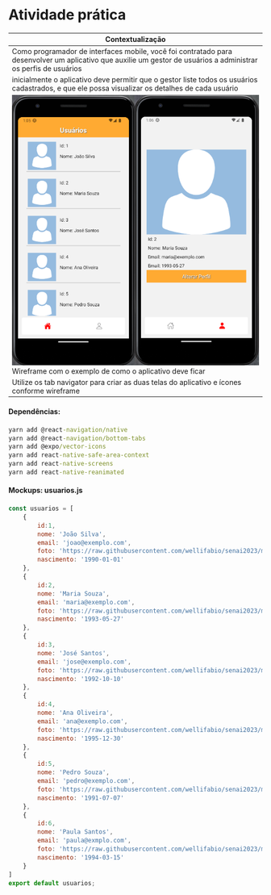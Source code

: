 # Atividade prática
|Contextualização|
|-|
|Como programador de interfaces mobile, você foi contratado para desenvolver um aplicativo que auxilie um gestor de usuários a administrar os perfis de usuários|
|inicialmente o aplicativo deve permitir que o gestor liste todos os usuários cadastrados, e que ele possa visualizar os detalhes de cada usuário|
|![wireframe](./wireframe.png)<br>Wireframe com o exemplo de como o aplicativo deve ficar|
|Utilize os tab navigator para criar as duas telas do aplicativo e ícones conforme wireframe|

#### Dependências:
```cmd
yarn add @react-navigation/native
yarn add @react-navigation/bottom-tabs
yarn add @expo/vector-icons
yarn add react-native-safe-area-context
yarn add react-native-screens
yarn add react-native-reanimated
```

#### Mockups: usuarios.js
```javascript
const usuarios = [
    {
        id:1,
        nome: 'João Silva',
        email: 'joao@exemplo.com',
        foto: 'https://raw.githubusercontent.com/wellifabio/senai2023/main/2des/projetos/assets/avatares/cli2.png',
        nascimento: '1990-01-01'
    },
    {
        id:2,
        nome: 'Maria Souza',
        email: 'maria@exemplo.com',
        foto: 'https://raw.githubusercontent.com/wellifabio/senai2023/main/2des/projetos/assets/avatares/cli1.png',
        nascimento: '1993-05-27'
    },
    {
        id:3,
        nome: 'José Santos',
        email: 'jose@exemplo.com',
        foto: 'https://raw.githubusercontent.com/wellifabio/senai2023/main/2des/projetos/assets/avatares/cli5.png',
        nascimento: '1992-10-10'
    },
    {
        id:4,
        nome: 'Ana Oliveira',
        email: 'ana@exemplo.com',
        foto: 'https://raw.githubusercontent.com/wellifabio/senai2023/main/2des/projetos/assets/avatares/cli3.png',
        nascimento: '1995-12-30'
    },
    {
        id:5,
        nome: 'Pedro Souza',
        email: 'pedro@exemplo.com',
        foto: 'https://raw.githubusercontent.com/wellifabio/senai2023/main/2des/projetos/assets/avatares/cli7.png',
        nascimento: '1991-07-07'
    },
    {
        id:6,
        nome: 'Paula Santos',
        email: 'paula@exmplo.com',
        foto: 'https://raw.githubusercontent.com/wellifabio/senai2023/main/2des/projetos/assets/avatares/cli4.png',
        nascimento: '1994-03-15'
    }
]
export default usuarios;
```
